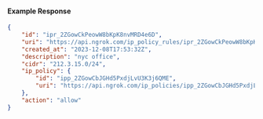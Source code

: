<!-- Code generated for API Clients. DO NOT EDIT. -->

#### Example Response

```json
{
	"id": "ipr_2ZGowCkPeowW8bKpK8nvMRD4e6D",
	"uri": "https://api.ngrok.com/ip_policy_rules/ipr_2ZGowCkPeowW8bKpK8nvMRD4e6D",
	"created_at": "2023-12-08T17:53:32Z",
	"description": "nyc office",
	"cidr": "212.3.15.0/24",
	"ip_policy": {
		"id": "ipp_2ZGowCbJGHd5PxdjLvU3K3j6QME",
		"uri": "https://api.ngrok.com/ip_policies/ipp_2ZGowCbJGHd5PxdjLvU3K3j6QME"
	},
	"action": "allow"
}
```
